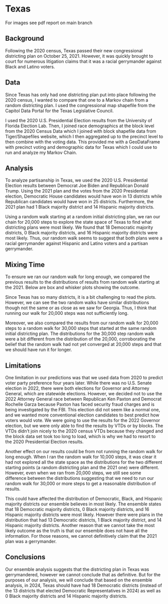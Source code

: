 # Texas

For images see pdf report on main branch

## Background

Following the 2020 census, Texas passed their new congressional districting plan on October 25, 2021. However, it was quickly brought to court for numerous litigation claims that it was a racial gerrymander against Black and Latino voters. 

## Data

Since Texas has only had one districting plan put into place following the 2020 census, I wanted to compare that one to a Markov chain from a random districting plan. I used the congressional map shapefile from the Capitol Data Portal for the Texas Legislative Council. 

I used the 2020 U.S. Presidential Election results from the University of Florida Election Lab. Then, I joined race demographics at the block level from the 2020 Census Data which I joined with block shapefile data from Tiger/Shapefiles website, which I then aggregated up to the precinct level to then combine with the voting data. This provided me with a GeoDataFrame with precinct voting and demographic data for Texas which I could use to run and analyze my Markov Chain.

## Analysis

To analyze partisanship in Texas, we used the 2020 U.S. Presidential Election results between Democrat Joe Biden and Republican Donald Trump. Using the 2021 plan and the votes from the 2020 Presidential election, Democratic House candidates would have won in 13 districts while Republican candidates would have won in 25 districts. Furthermore, the 2021 plan had 1 Black majority district and 14 Hispanic majority districts.

Using a random walk starting at a random initial districting plan, we ran our chain for 20,000 steps to explore the state space of Texas to find what districting plans were most likely. We found that 18 Democratic majority districts, 0 Black majority districts, and 16 Hispanic majority districts were most likely. Thus, our random walk seems to suggest that both plans were a racial gerrymander against Hispanic and Latino voters and a partisan gerrymander.

## Mixing Time
To ensure we ran our random walk for long enough, we compared the previous results to the distributions of results from random walk starting at the 2021. Below are box and whisker plots showing the outcome. 

Since Texas has so many districts, it is a bit challenging to read the plots. However, we can see the two random walks have similar distributions though not the same or as close as we saw for Georgia. Thus, I think that running our walk for 20,000 steps was not sufficiently long.

Moreover, we also compared the results from our random walk for 20,000 steps to a random walk for 30,000 steps that started at the same random initial districting plan. The distributions for the 30,000 step random walk were a bit different from the distribution of the 20,000, corroborating the belief that the random walk had not yet converged at 20,000 steps and that we should have run it for longer. 

## Limitations

One limitation in our predictions was that we used data from 2020 to predict voter party preference four years later. While there was no U.S. Senate election in 2022, there were both elections for Governor and Attorney General, which are statewide elections. However, we decided not to use the 2022 Attorney General race between Republican Ken Paxton and Democrat Rochelle Garza because Paxton has faced security fraud charges and is being investigated by the FBI. This election did not seem like a normal one, and we wanted more conventional election candidates to best predict how voters would vote. We were going to use the results for the 2022 Governor election, but we were only able to find the results by VTDs or by blocks. The VTDs didn’t join nicely to the 2020 census VTDs because they changed and the block data set took too long to load, which is why we had to resort to the 2020 Presidential Election results.

Another effect on our results could be from not running the random walk for long enough. When I ran the random walk for 10,000 steps, it was clear it had not explored all the state space as the distributions for the two different starting points (a random districting plan and the 2021 one) were different. However, even when we ran from 20,000 steps, we still see some difference between the distributions suggesting that we need to run our random walk for 30,000 or more steps to get a reasonable distribution of results.

This could have affected the distribution of Democratic, Black, and Hispanic majority districts our ensemble believes in most likely. The ensemble states that 18 Democratic majority districts, 0 Black majority districts, and 16 Hispanic majority districts were most likely. However there were plans in the distribution that had 13 Democratic districts, 1 Black majority district, and 14 Hispanic majority districts. Another reason that we cannot take the most likely outcome as the truth is that our ensemble does not have all the information. For those reasons, we cannot definitively claim that the 2021 plan was a gerrymander.

## Conclusions

Our ensemble analysis suggests that the districting plan in Texas was gerrymandered, however we cannot conclude that as definitive. But for the purposes of our analysis, we will conclude that based on the ensemble analysis, in 2024, Texas should have had 18 Democratic districts (instead of the 13 districts that elected Democratic Representatives in 2024) as well as 0 Black majority districts and 14 Hispanic majority districts. 
